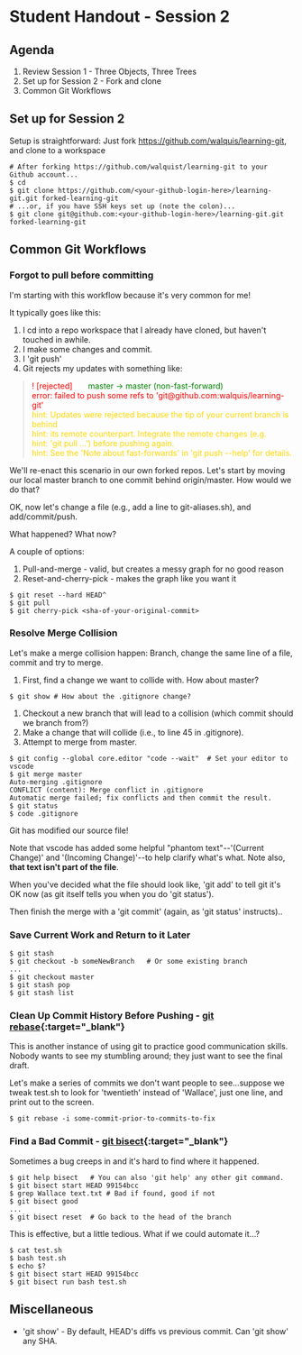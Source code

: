 # Student Handout - Session 2

## Agenda
1. Review Session 1 - Three Objects, Three Trees
1. Set up for Session 2 - Fork and clone
1. Common Git Workflows

## Set up for Session 2

Setup is straightforward: Just fork https://github.com/walquis/learning-git, and clone to a workspace
```
# After forking https://github.com/walquist/learning-git to your Github account...
$ cd
$ git clone https://github.com/<your-github-login-here>/learning-git.git forked-learning-git
# ...or, if you have SSH keys set up (note the colon)...
$ git clone git@github.com:<your-github-login-here>/learning-git.git forked-learning-git
```

## Common Git Workflows

### Forgot to pull before committing

I'm starting with this workflow because it's very common for me!

It typically goes like this: 
1. I cd into a repo workspace that I already have cloned, but haven't touched in awhile.
1. I make some changes and commit.
1. I 'git push'
1. Git rejects my updates with something like:

<blockquote>
<span style="color:red">! [rejected]</span> &nbsp; &nbsp; &nbsp; <span style="color:green">master -> master (non-fast-forward)</span><br>
<span style="color:red">error: failed to push some refs to 'git@github.com:walquis/learning-git'</span><br>
<span style="color:gold">hint: Updates were rejected because the tip of your current branch is behind<br>
hint: its remote counterpart. Integrate the remote changes (e.g.<br>
hint: 'git pull ...') before pushing again.<br>
hint: See the 'Note about fast-forwards' in 'git push --help' for details.<br>
</span>
</blockquote>

We'll re-enact this scenario in our own forked repos.  Let's start by moving our local master branch to one commit behind origin/master.  How would we do that?

OK, now let's change a file (e.g., add a line to git-aliases.sh), and add/commit/push.

What happened? What now?

A couple of options:
1. Pull-and-merge - valid, but creates a messy graph for no good reason
1. Reset-and-cherry-pick - makes the graph like you want it

```
$ git reset --hard HEAD^
$ git pull
$ git cherry-pick <sha-of-your-original-commit>
```

### Resolve Merge Collision

Let's make a merge collision happen: Branch, change the same line of a file, commit and try to merge.

1. First, find a change we want to collide with.  How about master?
```
$ git show # How about the .gitignore change?
```
1. Checkout a new branch that will lead to a collision (which commit should we branch from?)
1. Make a change that will collide (i.e., to line 45 in .gitignore).
1. Attempt to merge from master.
```
$ git config --global core.editor "code --wait"  # Set your editor to vscode
$ git merge master
Auto-merging .gitignore
CONFLICT (content): Merge conflict in .gitignore
Automatic merge failed; fix conflicts and then commit the result.
$ git status
$ code .gitignore
```

Git has modified our source file!

Note that vscode has added some helpful "phantom text"\--'(Current Change)' and '(Incoming Change)'\--to help clarify what's what. Note also, **that text isn't part of the file**.

When you've decided what the file should look like, 'git add' to tell git it's OK now (as git itself tells you when you do 'git status').

Then finish the merge with a 'git commit' (again, as 'git status' instructs)..

### Save Current Work and Return to it Later
```
$ git stash
$ git checkout -b someNewBranch   # Or some existing branch
...
$ git checkout master
$ git stash pop
$ git stash list
```

### Clean Up Commit History Before Pushing - [git rebase](https://git-scm.com/book/en/v2/Git-Branching-Rebasing){:target="_blank"} 

This is another instance of using git to practice good communication skills.  Nobody wants to see my stumbling around; they just want to see the final draft.

Let's make a series of commits we don't want people to see...suppose we tweak test.sh to look for 'twentieth' instead of 'Wallace', just one line, and print out to the screen.

```
$ git rebase -i some-commit-prior-to-commits-to-fix
```

### Find a Bad Commit - [git bisect](https://git-scm.com/book/en/v2/Git-Tools-Debugging-with-Git){:target="_blank"}

Sometimes a bug creeps in and it's hard to find where it happened.

```
$ git help bisect   # You can also 'git help' any other git command.
$ git bisect start HEAD 99154bcc
$ grep Wallace text.txt # Bad if found, good if not
$ git bisect good
...
$ git bisect reset  # Go back to the head of the branch
```

This is effective, but a little tedious.  What if we could automate it...?
```
$ cat test.sh
$ bash test.sh
$ echo $?
$ git bisect start HEAD 99154bcc
$ git bisect run bash test.sh
```

## Miscellaneous
- 'git show' - By default, HEAD's diffs vs previous commit.  Can 'git show' any SHA.
